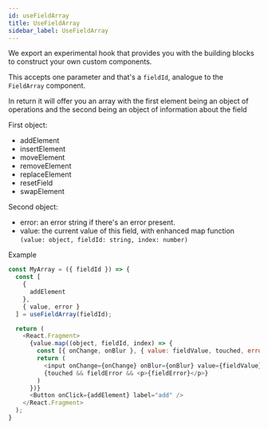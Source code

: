 ```yaml
---
id: useFieldArray
title: UseFieldArray
sidebar_label: UseFieldArray
---
```


We export an experimental hook that provides you with the building blocks to construct your own custom components.

This accepts one parameter and that's a `fieldId`, analogue to the `FieldArray` component.

In return it will offer you an array with the first element being an object of operations and the second being an object of information about the field

First object:

- addElement
- insertElement
- moveElement
- removeElement
- replaceElement
- resetField
- swapElement

Second object:

- error: an error string if there's an error present.
- value: the current value of this field, with enhanced map function `(value: object, fieldId: string, index: number)`

Example

```javascript
const MyArray = ({ fieldId }) => {
  const [
    {
      addElement
    },
    { value, error }
  ] = useFieldArray(fieldId);

  return (
    <React.Fragment>
      {value.map((object, fieldId, index) => {
        const [{ onChange, onBlur }, { value: fieldValue, touched, error: fieldError }] = useField(fieldId);
        return (
          <input onChange={onChange} onBlur={onBlur} value={fieldValue} />
          {touched && fieldError && <p>{fieldError}</p>}
        )
      })}
      <Button onClick={addElement} label="add" />
    </React.Fragment>
  );
}
```
